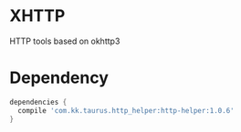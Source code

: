 # XHTTP
HTTP tools based on okhttp3
# Dependency
```gradle
dependencies {
  compile 'com.kk.taurus.http_helper:http-helper:1.0.6'
}
```